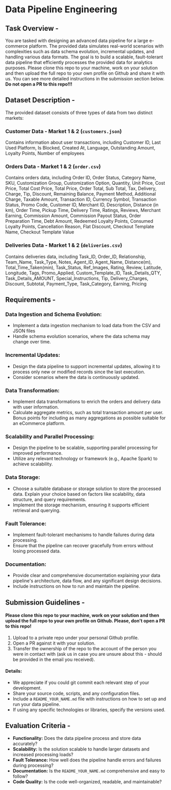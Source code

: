 # Data Pipeline Engineering 

## Task Overview -

You are tasked with designing an advanced data pipeline for a large e-commerce platform. The provided data simulates real-world scenarios with complexities such as data schema evolution, incremental updates, and handling various data formats. The goal is to build a scalable, fault-tolerant data pipeline that efficiently processes the provided data for analytics purposes.  Please clone this repo to your machine, work on your solution and then upload the full repo to your own profile on Github and share it with us. You can see more detailed instructions in the submission section below. **Do not open a PR to this repo!!!** 

## Dataset Description -

The provided dataset consists of three types of data from two distinct markets:

### Customer Data - Market 1 & 2 (`customers.json`)

Contains information about user transactions, including Customer ID, Last Used Platform, Is Blocked, Created At, Language, Outstanding Amount, Loyalty Points, Number of employees

### Orders Data - Market 1 & 2 (`order.csv`)

Contains orders data, including Order ID, Order Status, Category Name, SKU, Customization Group, Customization Option, Quantity, Unit Price, Cost Price, Total Cost Price, Total Price, Order Total, Sub Total, Tax, Delivery, Charge, Tip, Discount, Remaining Balance, Payment Method, Additional Charge, Taxable Amount, Transaction ID, Currency Symbol, Transaction Status, Promo Code, Customer ID, Merchant ID, Description, Distance (in km), Order Time, Pickup Time, Delivery Time, Ratings, Reviews, Merchant Earning, Commission Amount, Commission Payout Status, Order Preparation Time, Debt Amount, Redeemed Loyalty Points, Consumed Loyalty Points, Cancellation Reason, Flat Discount, Checkout Template Name, Checkout Template Value

### Deliveries Data - Market 1 & 2 (`deliveries.csv`)

Contains deliveries data, including Task_ID, Order_ID, Relationship, Team_Name, Task_Type, Notes, Agent_ID, Agent_Name, Distance(m), Total_Time_Taken(min), Task_Status, Ref_Images, Rating, Review, Latitude, Longitude, Tags, Promo_Applied, Custom_Template_ID, Task_Details_QTY, Task_Details_AMOUNT, Special_Instructions, Tip, Delivery_Charges, Discount, Subtotal, Payment_Type, Task_Category, Earning, Pricing

## Requirements -

### Data Ingestion and Schema Evolution:

- Implement a data ingestion mechanism to load data from the CSV and JSON files
- Handle schema evolution scenarios, where the data schema may change over time.

### Incremental Updates:

- Design the data pipeline to support incremental updates, allowing it to process only new or modified records since the last execution.
- Consider scenarios where the data is continuously updated.

### Data Transformation:

- Implement data transformations to enrich the orders and delivery data with user information.
- Calculate aggregate metrics, such as total transaction amount per user. Bonus points for including as many aggregations as possible suitable for an eCommerce platform.

### Scalability and Parallel Processing:

- Design the pipeline to be scalable, supporting parallel processing for improved performance.
- Utilize any relevant technology or framework (e.g., Apache Spark) to achieve scalability.

### Data Storage:

- Choose a suitable database or storage solution to store the processed data. Explain your choice based on factors like scalability, data structure, and query requirements.
- Implement the storage mechanism, ensuring it supports efficient retrieval and querying.

### Fault Tolerance:

- Implement fault-tolerant mechanisms to handle failures during data processing.
- Ensure that the pipeline can recover gracefully from errors without losing processed data.

### Documentation:

- Provide clear and comprehensive documentation explaining your data pipeline's architecture, data flow, and any significant design decisions.
- Include instructions on how to run and maintain the pipeline.

## Submission Guidelines -
#### Please clone this repo to your machine, work on your solution and then upload the full repo to your own profile on Github. Please, don't open a PR to this repo!
1. Upload to a private repo under your personal Github profile.
2. Open a PR against it with your solution.
3. Transfer the ownership of the repo to the account of the person you were in contact with (ask us in case you are unsure about this - should be provided in the email you received).
#### Details:
- We appreciate if you could git commit each relevant step of your development.
- Share your source code, scripts, and any configuration files.
- Include a `README_YOUR_NAME.md` file with instructions on how to set up and run your data pipeline.
- If using any specific technologies or libraries, specify the versions used.


## Evaluation Criteria -

- **Functionality:** Does the data pipeline process and store data accurately?
- **Scalability:** Is the solution scalable to handle larger datasets and increased processing loads?
- **Fault Tolerance:** How well does the pipeline handle errors and failures during processing?
- **Documentation:** Is the `README_YOUR_NAME.md` comprehensive and easy to follow?
- **Code Quality:** Is the code well-organized, readable, and maintainable?
 